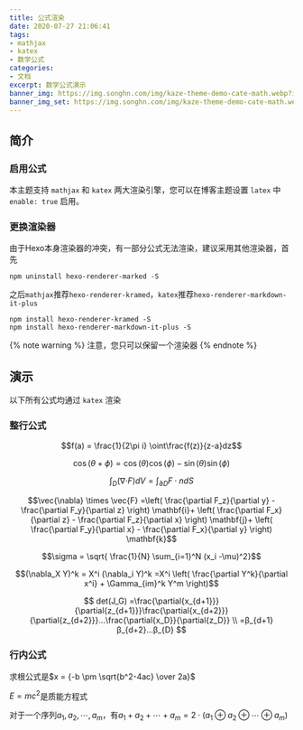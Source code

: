 ```yaml
---
title: 公式渲染
date: 2020-07-27 21:06:41
tags:
- mathjax
- katex
- 数学公式
categories:
- 文档
excerpt: 数学公式演示
banner_img: https://img.songhn.com/img/kaze-theme-demo-cate-math.webp?imageslim
banner_img_set: https://img.songhn.com/img/kaze-theme-demo-cate-math.webp?imageMogr2/blur/1x0/quality/1
---
```

## 简介

### 启用公式

本主题支持 `mathjax` 和 `katex` 两大渲染引擎，您可以在博客主题设置 `latex` 中  `enable: true` 启用。

### 更换渲染器

由于Hexo本身渲染器的冲突，有一部分公式无法渲染，建议采用其他渲染器，首先
```
npm uninstall hexo-renderer-marked -S
```
之后`mathjax`推荐`hexo-renderer-kramed`，`katex`推荐`hexo-renderer-markdown-it-plus`
```
npm install hexo-renderer-kramed -S
npm install hexo-renderer-markdown-it-plus -S
```
{% note warning %}
注意，您只可以保留一个渲染器
{% endnote %}

## 演示

以下所有公式均通过 `katex` 渲染

### 整行公式

$$f(a) = \frac{1}{2\pi i} \oint\frac{f(z)}{z-a}dz$$


$$\cos(\theta+\phi)=\cos(\theta)\cos(\phi)−\sin(\theta)\sin(\phi)$$

$$\int_D ({\nabla\cdot} F)dV=\int_{\partial D} F\cdot ndS$$

$$\vec{\nabla} \times \vec{F} =\left( \frac{\partial F_z}{\partial y} - \frac{\partial F_y}{\partial z} \right) \mathbf{i}+ \left( \frac{\partial F_x}{\partial z} - \frac{\partial F_z}{\partial x} \right) \mathbf{j}+ \left( \frac{\partial F_y}{\partial x} - \frac{\partial F_x}{\partial y} \right) \mathbf{k}$$

$$\sigma = \sqrt{ \frac{1}{N} \sum_{i=1}^N (x_i -\mu)^2}$$

$$(\nabla_X Y)^k = X^i (\nabla_i Y)^k =X^i \left( \frac{\partial Y^k}{\partial x^i} + \Gamma_{im}^k Y^m \right)$$

$$
det(J_G) =\frac{\partial{x_{d+1}}}{\partial{z_{d+1}}}\frac{\partial{x_{d+2}}}{\partial{z_{d+2}}}...\frac{\partial{x_D}}{\partial{z_D}} \\
=β_{d+1}β_{d+2}...β_{D}
$$
### 行内公式

求根公式是$x = {-b \pm \sqrt{b^2-4ac} \over 2a}$

$E=mc^2$是质能方程式

对于一个序列$a_1,a_2,\cdots,a_m$，有$a_1+a_2+\cdots+a_m=2\cdot(a_1\oplus a_2\oplus\cdots\oplus a_m)$